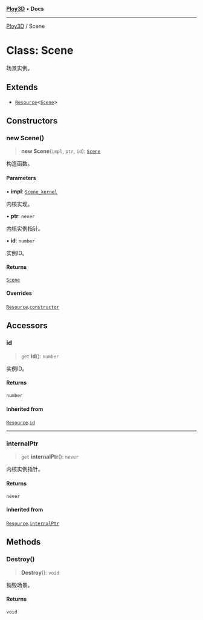 [**Ploy3D**](../README.md) • **Docs**

***

[Ploy3D](../README.md) / Scene

# Class: Scene

场景实例。

## Extends

- [`Resource`](Resource.md)\<[`Scene`](Scene.md)\>

## Constructors

### new Scene()

> **new Scene**(`impl`, `ptr`, `id`): [`Scene`](Scene.md)

构造函数。

#### Parameters

• **impl**: [`Scene_kernel`](Scene_kernel.md)

内核实现。

• **ptr**: `never`

内核实例指针。

• **id**: `number`

实例ID。

#### Returns

[`Scene`](Scene.md)

#### Overrides

[`Resource`](Resource.md).[`constructor`](Resource.md#constructors)

## Accessors

### id

> `get` **id**(): `number`

实例ID。

#### Returns

`number`

#### Inherited from

[`Resource`](Resource.md).[`id`](Resource.md#id)

***

### internalPtr

> `get` **internalPtr**(): `never`

内核实例指针。

#### Returns

`never`

#### Inherited from

[`Resource`](Resource.md).[`internalPtr`](Resource.md#internalptr)

## Methods

### Destroy()

> **Destroy**(): `void`

销毁场景。

#### Returns

`void`
